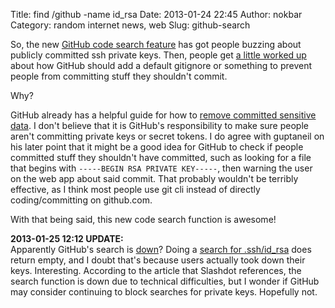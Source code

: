 Title: find /github -name id_rsa
Date: 2013-01-24 22:45
Author: nokbar
Category: random internet news, web
Slug: github-search

So, the new [GitHub code search feature][] has got people buzzing about
publicly committed ssh private keys. Then, people get [a little worked
up][] about how GitHub should add a default gitignore or something to
prevent people from committing stuff they shouldn't commit.

Why?

GitHub already has a helpful guide for how to [remove committed
sensitive data][]. I don't believe that it is GitHub's responsibility to
make sure people aren't committing private keys or secret tokens. I do
agree with guptaneil on his later point that it might be a good idea for
GitHub to check if people committed stuff they shouldn't have committed,
such as looking for a file that begins with
`-----BEGIN RSA PRIVATE KEY-----`, then warning the user on the web app
about said commit. That probably wouldn't be terribly effective, as I
think most people use git cli instead of directly coding/committing on
github.com.

With that being said, this new code search function is awesome!

**2013-01-25 12:12 UPDATE:**  
Apparently GitHub's search is [down][]? Doing a [search for
.ssh/id\_rsa][] does return empty, and I doubt that's because users
actually took down their keys. Interesting. According to the article
that Slashdot references, the search function is down due to technical
difficulties, but I wonder if GitHub may consider continuing to block
searches for private keys. Hopefully not.

  [GitHub code search feature]: https://github.com/blog/1381-a-whole-new-code-search
    "github code search"
  [a little worked up]: http://news.ycombinator.com/item?id=5105609
  [remove committed sensitive data]: https://help.github.com/articles/remove-sensitive-data
    "github remove sensitive data"
  [down]: http://it.slashdot.org/story/13/01/25/132203/github-kills-search-after-hundreds-of-private-keys-exposed
  [search for .ssh/id\_rsa]: https://github.com/search?q=path%3A.ssh%2Fid_rsa&type=Code&ref=searchresults
    "github search for .ssh/id_rsa"
